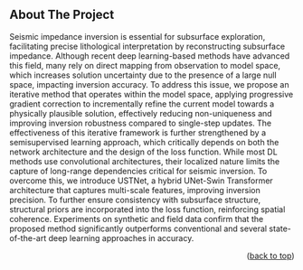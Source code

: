 ## About The Project

Seismic impedance inversion is essential for subsurface exploration, facilitating precise lithological interpretation by reconstructing subsurface impedance. Although recent deep learning-based methods have advanced this field, many rely on direct mapping from observation to model space, which increases solution uncertainty due to the presence of a large null space, impacting inversion accuracy. To address this issue, we propose an iterative method that operates within the model space, applying progressive gradient correction to incrementally refine the current model towards a physically plausible solution, effectively reducing non-uniqueness and improving inversion robustness compared to single-step updates. The effectiveness of this iterative framework is further strengthened by a semisupervised learning approach, which critically depends on both the network architecture and the design of the loss function. While most DL methods use convolutional architectures, their localized nature limits the capture of long-range dependencies critical for seismic inversion. To overcome this, we introduce USTNet, a hybrid UNet-Swin Transformer architecture that captures multi-scale features, improving inversion precision. To further ensure consistency with subsurface structure, structural priors are incorporated into the loss function, reinforcing spatial coherence. Experiments on synthetic and field data confirm that the proposed method significantly outperforms conventional and several state-of-the-art deep learning approaches in accuracy.

<p align="right">(<a href="#readme-top">back to top</a>)</p>
